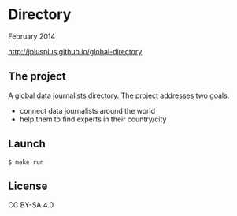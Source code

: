 Directory
=========

February 2014

http://jplusplus.github.io/global-directory

## The project

A global data journalists directory. The project addresses two goals:

* connect data journalists around the world
* help them to find experts in their country/city

## Launch

```
$ make run
```

## License

CC BY-SA 4.0
